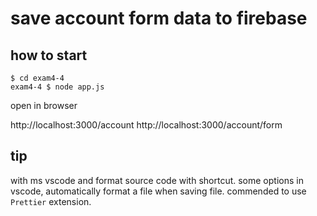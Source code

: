 # save account form data to firebase

## how to start

```
$ cd exam4-4
exam4-4 $ node app.js
```

open in browser

http://localhost:3000/account
http://localhost:3000/account/form

## tip

with ms vscode and format source code with shortcut.
some options in vscode, automatically format a file when saving file.
commended to use `Prettier` extension.
